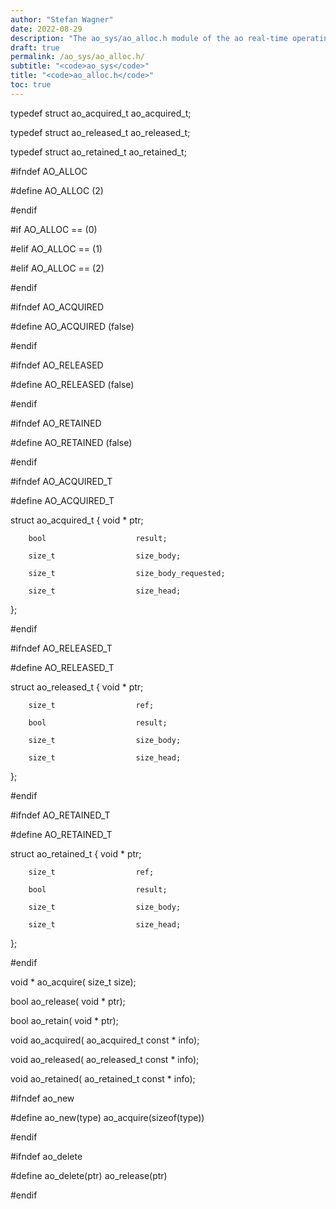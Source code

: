 ```yaml
---
author: "Stefan Wagner"
date: 2022-08-29
description: "The ao_sys/ao_alloc.h module of the ao real-time operating system."
draft: true
permalink: /ao_sys/ao_alloc.h/ 
subtitle: "<code>ao_sys</code>"
title: "<code>ao_alloc.h</code>"
toc: true
---
```


typedef struct  ao_acquired_t   ao_acquired_t;

typedef struct  ao_released_t   ao_released_t;

typedef struct  ao_retained_t   ao_retained_t;

#ifndef AO_ALLOC

#define AO_ALLOC                (2)

#endif

#if     AO_ALLOC ==             (0)

#elif   AO_ALLOC ==             (1)

#elif   AO_ALLOC ==             (2)

#endif

#ifndef AO_ACQUIRED

#define AO_ACQUIRED             (false)

#endif

#ifndef AO_RELEASED

#define AO_RELEASED             (false)

#endif

#ifndef AO_RETAINED

#define AO_RETAINED             (false)

#endif

#ifndef AO_ACQUIRED_T

#define AO_ACQUIRED_T

struct  ao_acquired_t
{
        void *                  ptr;

        bool                    result;

        size_t                  size_body;

        size_t                  size_body_requested;

        size_t                  size_head;
};

#endif

#ifndef AO_RELEASED_T

#define AO_RELEASED_T

struct  ao_released_t
{
        void *                  ptr;

        size_t                  ref;

        bool                    result;

        size_t                  size_body;

        size_t                  size_head;
};

#endif

#ifndef AO_RETAINED_T

#define AO_RETAINED_T

struct  ao_retained_t
{
        void *                  ptr;

        size_t                  ref;

        bool                    result;

        size_t                  size_body;

        size_t                  size_head;
};

#endif

void *  ao_acquire(             size_t size);

bool    ao_release(             void * ptr);

bool    ao_retain(              void * ptr);

void    ao_acquired(            ao_acquired_t const * info);

void    ao_released(            ao_released_t const * info);

void    ao_retained(            ao_retained_t const * info);

#ifndef ao_new

#define ao_new(type)            ao_acquire(sizeof(type))

#endif

#ifndef ao_delete

#define ao_delete(ptr)          ao_release(ptr)

#endif

